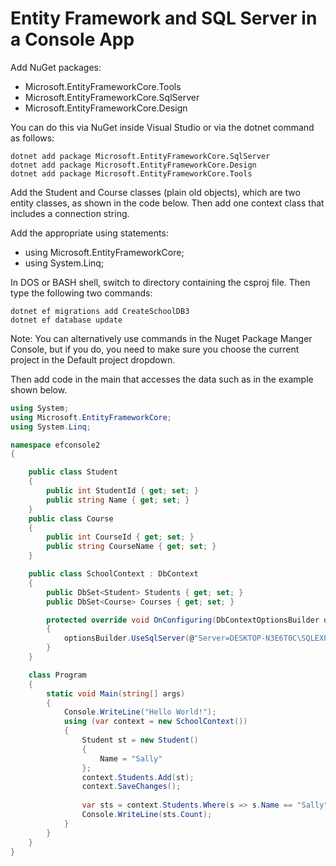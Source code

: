 # Entity Framework and SQL Server in a Console App

Add NuGet packages:

* Microsoft.EntityFrameworkCore.Tools
* Microsoft.EntityFrameworkCore.SqlServer
* Microsoft.EntityFrameworkCore.Design

You can do this via NuGet inside Visual Studio or via the dotnet command as follows:

```
dotnet add package Microsoft.EntityFrameworkCore.SqlServer
dotnet add package Microsoft.EntityFrameworkCore.Design
dotnet add package Microsoft.EntityFrameworkCore.Tools
```

Add the Student and Course classes (plain old objects), which are two entity classes, as shown in the code below. Then add one context class that includes a connection string.

Add the appropriate using statements:

* using Microsoft.EntityFrameworkCore;
* using System.Linq;


In DOS or BASH shell, switch to directory containing the csproj file. Then type the following two commands:
```
dotnet ef migrations add CreateSchoolDB3
dotnet ef database update
```

Note: You can alternatively use commands in the Nuget Package Manger Console, but if you do, you need to make sure you choose the current project in the Default project dropdown.

Then add code in the main that accesses the data such as in the example shown below.

```cs
using System;
using Microsoft.EntityFrameworkCore;
using System.Linq;

namespace efconsole2
{

    public class Student
    {
        public int StudentId { get; set; }
        public string Name { get; set; }
    }
    public class Course
    {
        public int CourseId { get; set; }
        public string CourseName { get; set; }
    }

    public class SchoolContext : DbContext
    {
        public DbSet<Student> Students { get; set; }
        public DbSet<Course> Courses { get; set; }

        protected override void OnConfiguring(DbContextOptionsBuilder optionsBuilder)
        {
            optionsBuilder.UseSqlServer(@"Server=DESKTOP-N3E6T0C\SQLEXPRESSGC;Database=gcentity2;User Id=sa;Password=abc123;");
        }
    }

    class Program
    {
        static void Main(string[] args)
        {
            Console.WriteLine("Hello World!");
            using (var context = new SchoolContext())
            {
                Student st = new Student()
                {
                    Name = "Sally"
                };
                context.Students.Add(st);
                context.SaveChanges();
                
                var sts = context.Students.Where(s => s.Name == "Sally").ToList();
                Console.WriteLine(sts.Count);
            }
        }
    }
}
```
